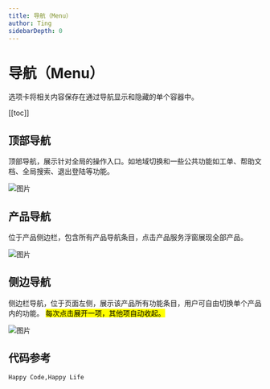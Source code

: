 ```yaml
---
title: 导航（Menu）
author: Ting
sidebarDepth: 0
---
```

# 导航（Menu）

选项卡将相关内容保存在通过导航显示和隐藏的单个容器中。

[[toc]]
 
 
## 顶部导航

顶部导航，展示针对全局的操作入口。如地域切换和一些公共功能如工单、帮助文档、全局搜索、退出登陆等功能。

![图片](http://baiduyun-guideline.bj.bcebos.com/console/widget/Menu/1_2x.png)

## 产品导航

位于产品侧边栏，包含所有产品导航条目，点击产品服务浮窗展现全部产品。

![图片](http://baiduyun-guideline.bj.bcebos.com/console/widget/Menu/2_2x.png)


## 侧边导航

侧边栏导航，位于页面左侧，展示该产品所有功能条目，用户可自由切换单个产品内的功能。
<mark>每次点击展开一项，其他项自动收起。</mark>

![图片](http://baiduyun-guideline.bj.bcebos.com/console/widget/Menu/3_2x.png)

## 代码参考

    Happy Code,Happy Life